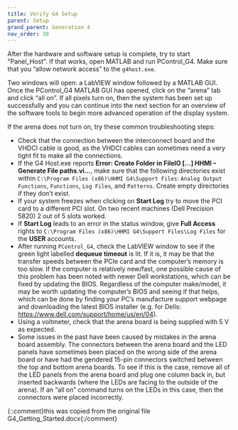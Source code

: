 ```yaml
---
title: Verify G4 Setup
parent: Setup
grand_parent: Generation 4
nav_order: 30
---
```


After the hardware and software setup is complete, try to start "Panel_Host". If that works, open MATLAB and run PControl_G4. Make sure that you “allow network access” to the `g4host.exe`. 

Two windows will open: a LabVIEW window followed by a MATLAB GUI. Once the PControl_G4 MATLAB GUI has opened, click on the “arena” tab and click “all on”. If all pixels turn on, then the system has been set up successfully and you can continue into the next section for an overview of the software tools to begin more advanced operation of the display system.

If the arena does not turn on, try these common troubleshooting steps:
- Check that the connection between the interconnect board and the VHDCI cable is good, as the VHDCI cables can sometimes need a very tight fit to make all the connections.
- If the G4 Host.exe reports **Error: Create Folder in FileIO […] HHMI – Generate File paths.vi…**, make sure that the following directories exist within `C:\Program Files (x86)\HHMI G4\Support Files`: `Analog Output Functions`, `Functions`, `Log Files`, and `Patterns`. Create empty directories if they don’t exist.
- If your system freezes when clicking on **Start Log** try to move the PCI card to a different PCI slot. On two recent machines (Dell Precision 5820) 2 out of 5 slots worked.
- If **Start Log** leads to an error in the status window, give **Full Access** rights to `C:\Program Files (x86)\HHMI G4\Support Files\Log Files` for the **USER** accounts.
- After running `PControl_G4`, check the LabVIEW window to see if the green light labelled **dequeue timeout** is lit. If it is, it may be that the transfer speeds between the PCIe card and the computer’s memory is too slow. If the computer is relatively new/fast, one possible cause of this problem has been noted with newer Dell workstations, which can be fixed by updating the BIOS. Regardless of the computer make/model, it may be worth updating the computer’s BIOS and seeing if that helps, which can be done by finding your PC’s manufacture support webpage and downloading the latest BIOS installer (e.g. for Dells: <https://www.dell.com/support/home/us/en/04>).
- Using a voltmeter, check that the arena board is being supplied with 5 V as expected.
- Some issues in the past have been caused by mistakes in the arena board assembly. The connectors between the arena board and the LED panels have sometimes been placed on the wrong side of the arena board or have had the gendered 15-pin connectors switched between the top and bottom arena boards. To see if this is the case, remove all of the LED panels from the arena board and plug one column back in, but inserted backwards (where the LEDs are facing to the outside of the arena). If an “all on” command turns on the LEDs in this case, then the connectors were placed incorrectly.

{::comment}this was copied from the original file G4_Getting_Started.docx{:/comment}
